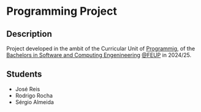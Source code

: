 # Programming Project

## Description

Project developed in the ambit of the Curricular Unit of [Programmig](https://sigarra.up.pt/feup/pt/ucurr_geral.ficha_uc_view?pv_ocorrencia_id=541874), of the [Bachelors in Software and Computing Engenineering](https://sigarra.up.pt/feup/pt/cur_geral.cur_view?pv_ano_lectivo=2024&pv_origem=CUR&pv_tipo_cur_sigla=L&pv_curso_id=22841) [@FEUP](https://sigarra.up.pt/feup/pt/web_page.inicial) in 2024/25.

## Students

- José Reis
- Rodrigo Rocha
- Sérgio Almeida
